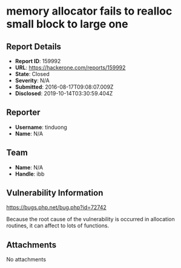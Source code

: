 # memory allocator fails to realloc small block to large one

## Report Details
- **Report ID**: 159992
- **URL**: https://hackerone.com/reports/159992
- **State**: Closed
- **Severity**: N/A
- **Submitted**: 2016-08-17T09:08:07.009Z
- **Disclosed**: 2019-10-14T03:30:59.404Z

## Reporter
- **Username**: tinduong
- **Name**: N/A

## Team
- **Name**: N/A
- **Handle**: ibb

## Vulnerability Information
https://bugs.php.net/bug.php?id=72742

Because the root cause of the vulnerability is occurred in allocation routines, it can affect to lots of functions.

## Attachments
No attachments
